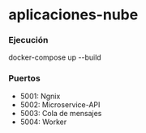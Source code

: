 # aplicaciones-nube

### Ejecución
docker-compose up --build

### Puertos
- 5001: Ngnix
- 5002: Microservice-API
- 5003: Cola de mensajes
- 5004: Worker

